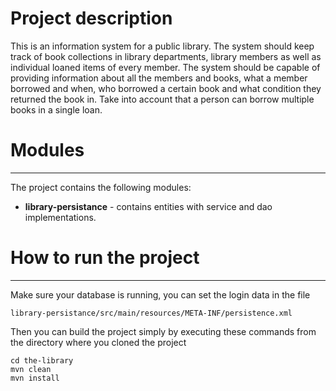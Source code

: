 # Project description
This is an information system for a public library. The system should keep track of book collections in library departments, library members as well as individual loaned items of every member. The system should be capable of providing information about all the members and books, what a member borrowed and when, who borrowed a certain book and what condition they returned the book in. Take into account that a person can borrow multiple books in a single loan.

# Modules
-----
The project contains the following modules:
* <b>library-persistance</b> - contains entities with service and dao implementations.

# How to run the project
----
Make sure your database is running, you can set the login data in the file
```
library-persistance/src/main/resources/META-INF/persistence.xml
```
Then you can build the project simply by executing these commands from the directory where you cloned the project
```
cd the-library
mvn clean
mvn install
```
